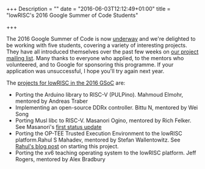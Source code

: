 +++
Description = ""
date = "2016-06-03T12:12:49+01:00"
title = "lowRISC's 2016 Google Summer of Code Students"

+++

The 2016 Google Summer of Code is now 
[underway](https://developers.google.com/open-source/gsoc/timeline) and we're 
delighted to be working with five students, covering a variety of interesting 
projects. They have all introduced themselves over the past few weeks on [our 
project mailing 
list](https://listmaster.pepperfish.net/cgi-bin/mailman/listinfo/lowrisc-dev-lists.lowrisc.org).
Many thanks to everyone who applied, to the mentors who volunteered, and to 
Google for sponsoring this programme. If your application was unsuccessful, I 
hope you'll try again next year.

The [projects for lowRISC in the 2016 
GSoC](https://summerofcode.withgoogle.com/organizations/6271463900315648/) 
are:

* Porting the Arduino library to RISC-V (PULPino). Mahmoud Elmohr, mentored by 
Andreas Traber
* Implementing an open-source DDRx controller. Bittu N, mentored by Wei Song
* Porting Musl libc to RISC-V. Masanori Ogino, mentored by Rich Felker. See 
Masanori's [first status 
update](http://article.gmane.org/gmane.comp.hardware.lowrisc.devel/377)
* Porting the OP-TEE Trusted Execution Environment to the lowRISC 
platform.Rahul S Mahadev, mentored by Stefan Wallentowitz. See [Rahul's blog 
post](http://mahadevrahul.blogspot.co.uk/2016/05/trusted-execution-environment-on-sel4.html) 
on starting this project.
* Porting the xv6 teaching operating system to the lowRISC platform. Jeff 
Rogers, mentored by Alex Bradbury


